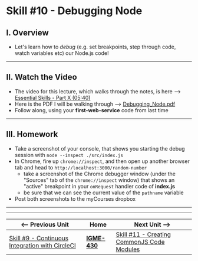 # Skill #10 - Debugging Node


## I. Overview 

- Let's learn how to *debug* (e.g. set breakpoints, step through code, watch variables etc) our Node.js code!

<hr>

## II. Watch the Video
- The video for this lecture, which walks through the notes, is here --> [Essential Skills - Part X (05:40)](https://video.rit.edu/Watch/430-essential-skills-10)
- Here is the PDF I will be walking through --> [Debugging_Node.pdf](_files/Debugging_Node.pdf)
- Follow along, using your **first-web-service** code from last time

<hr>

## III. Homework
- Take a screenshot of your console, that shows you starting the debug session with `node --inspect ./src/index.js`
- In Chrome, fire up `chrome://inspect`, and then open up another browser tab and head to `http://localhost:3000/random-number`
  - take a screenshot of the Chrome debugger window (under the "Sources" tab of the `chrome://inspect` window) that shows an "active" breakpoint in your `onRequest` handler code of **index.js**
  - be sure that we can see the current value of the `pathname` variable
- Post both screenshots to the myCourses dropbox


<hr><hr>

| <-- Previous Unit | Home | Next Unit -->
| --- | --- | --- 
|   [Skill #9 - Continuous Integration with CircleCI](9-continuous-integration.md) |  [**IGME-430**](../) | [Skill #11 - Creating CommonJS Code Modules](11-creating-commonjs-code-modules.md)
